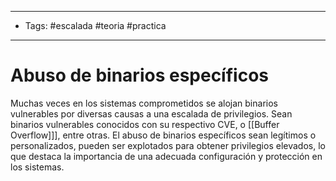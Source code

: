 ----
- Tags: #escalada #teoria #practica 
----

# Abuso de binarios específicos 

Muchas veces en los sistemas comprometidos se alojan binarios vulnerables por diversas causas a una escalada de privilegios. Sean binarios vulnerables conocidos con su respectivo CVE, o [[Buffer Overflow]]], entre otras. El abuso de binarios específicos sean legítimos o personalizados, pueden ser explotados para obtener privilegios elevados, lo que destaca la importancia de una adecuada configuración y protección en los sistemas. 
